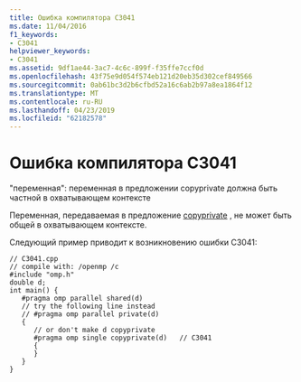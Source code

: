 ```yaml
---
title: Ошибка компилятора C3041
ms.date: 11/04/2016
f1_keywords:
- C3041
helpviewer_keywords:
- C3041
ms.assetid: 9df1ae44-3ac7-4c6c-899f-f35ffe7ccf0d
ms.openlocfilehash: 43f75e9d054f574eb121d20eb35d302cef849566
ms.sourcegitcommit: 0ab61bc3d2b6cfbd52a16c6ab2b97a8ea1864f12
ms.translationtype: MT
ms.contentlocale: ru-RU
ms.lasthandoff: 04/23/2019
ms.locfileid: "62182578"
---
```

# <a name="compiler-error-c3041"></a>Ошибка компилятора C3041

"переменная": переменная в предложении copyprivate должна быть частной в охватывающем контексте

Переменная, передаваемая в предложение [copyprivate](../../parallel/openmp/reference/copyprivate.md) , не может быть общей в охватывающем контексте.

Следующий пример приводит к возникновению ошибки C3041:

```
// C3041.cpp
// compile with: /openmp /c
#include "omp.h"
double d;
int main() {
   #pragma omp parallel shared(d)
   // try the following line instead
   // #pragma omp parallel private(d)
   {
      // or don't make d copyprivate
      #pragma omp single copyprivate(d)   // C3041
      {
      }
   }
}
```